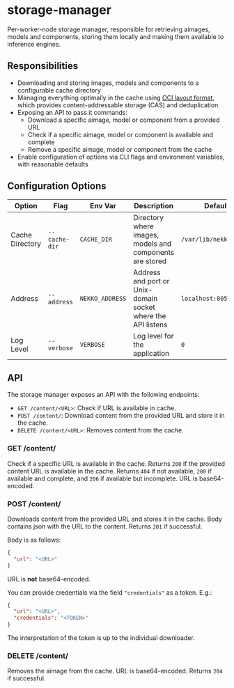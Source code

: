 # storage-manager

Per-worker-node storage manager, responsible for retrieving aimages, models and components, storing them locally and making them available to inference engines.

## Responsibilities

- Downloading and storing images, models and components to a configurable cache directory
- Managing everything optimally in the cache using [OCI layout format](https://github.com/opencontainers/image-spec/blob/main/image-layout.md), which provides content-addressable storage (CAS) and deduplication
- Exposing an API to pass it commands:
  - Download a specific aimage, model or component from a provided URL
  - Check if a specific aimage, model or component is available and complete
  - Remove a specific aimage, model or component from the cache
- Enable configuration of options via CLI flags and environment variables, with reasonable defaults

## Configuration Options

| Option | Flag | Env Var | Description | Default |
| ------ | ---- | ------- | ----------- | ------- |
| Cache Directory | `--cache-dir` | `CACHE_DIR` | Directory where images, models and components are stored | `/var/lib/nekko/cache` |
| Address | `--address` | `NEKKO_ADDRESS` | Address and port or Unix-domain socket where the API listens | `localhost:8050` |
| Log Level | `--verbose` | `VERBOSE` | Log level for the application | `0` |

## API

The storage manager exposes an API with the following endpoints:

- `GET /content/<URL>`: Check if URL is available in cache.
- `POST /content/`: Download content from the provided URL and store it in the cache.
- `DELETE /content/<URL>`: Removes content from the cache.

### GET /content/<URL>

Check if a specific URL is available in the cache. Returns `200` if the provided content URL is available in the cache. Returns `404` if not available, `200` if available and complete, and `206` if available but incomplete. URL is base64-encoded.

### POST /content/

Downloads content from the provided URL and stores it in the cache. Body
contains json with the URL to the content. Returns `201` if successful.

Body is as follows:

```json
{
  "url": "<URL>"
}
```

URL is **not** base64-encoded.

You can provide credentials via the field `"credentials"` as a token. E.g.:

```json
{
  "url": "<URL>",
  "credentials": "<TOKEN>"
}
```

The interpretation of the token is up to the individual downloader.

### DELETE /content/<URL>

Removes the aimage from the cache. URL is base64-encoded. Returns `204` if successful.
